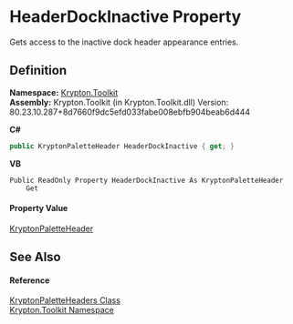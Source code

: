 # HeaderDockInactive Property


Gets access to the inactive dock header appearance entries.



## Definition
**Namespace:** <a href="79d2eac2-21f4-54ff-7552-b20c33c30600.md">Krypton.Toolkit</a>  
**Assembly:** Krypton.Toolkit (in Krypton.Toolkit.dll) Version: 80.23.10.287+8d7660f9dc5efd033fabe008ebfb904beab6d444

**C#**
``` C#
public KryptonPaletteHeader HeaderDockInactive { get; }
```
**VB**
``` VB
Public ReadOnly Property HeaderDockInactive As KryptonPaletteHeader
	Get
```



#### Property Value
<a href="bd2516d9-f1c6-0a07-fa7a-1bfe9753e8cb.md">KryptonPaletteHeader</a>

## See Also


#### Reference
<a href="cc60a687-6bd5-e3d7-2b2a-4dda8a2ca1c9.md">KryptonPaletteHeaders Class</a>  
<a href="79d2eac2-21f4-54ff-7552-b20c33c30600.md">Krypton.Toolkit Namespace</a>  
